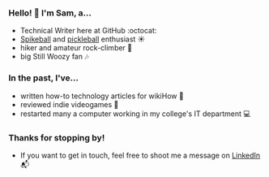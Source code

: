 ### Hello! 👋 I'm Sam, a...

* Technical Writer here at GitHub :octocat:
* [Spikeball](https://en.wikipedia.org/wiki/Roundnet) and [pickleball](https://usapickleball.org/what-is-pickleball/) enthusiast :sunny:
* hiker and amateur rock-climber :mount_fuji:
* big Still Woozy fan :notes:

### In the past, I've...

* written how-to technology articles for wikiHow 📝
* reviewed indie videogames :space_invader:
* restarted many a computer working in my college's IT department :computer:

### Thanks for stopping by!

* If you want to get in touch, feel free to shoot me a message on [LinkedIn](https://www.linkedin.com/in/sam-browning-7579461ab/) :mailbox_with_mail:
